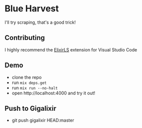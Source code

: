 # Blue Harvest
I'll try scraping, that's a good trick!

## Contributing
I highly recommend the [ElixirLS](https://marketplace.visualstudio.com/items?itemName=JakeBecker.elixir-ls) extension for Visual Studio Code

## Demo
- clone the repo
- run `mix deps.get`
- run `mix run --no-halt`
- open http://localhost:4000 and try it out!

## Push to Gigalixir
- git push gigalixir HEAD:master
